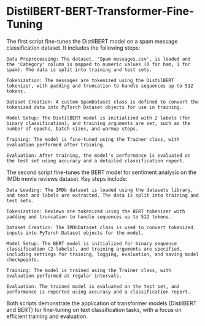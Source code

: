 # DistilBERT-BERT-Transformer-Fine-Tuning
The first script fine-tunes the DistilBERT model on a spam message classification dataset. It includes the following steps:

    Data Preprocessing: The dataset, 'Spam messages.csv', is loaded and the 'Category' column is mapped to numeric values (0 for ham, 1 for spam). The data is split into training and test sets.

    Tokenization: The messages are tokenized using the DistilBERT tokenizer, with padding and truncation to handle sequences up to 512 tokens.

    Dataset Creation: A custom SpamDataset class is defined to convert the tokenized data into PyTorch Dataset objects for use in training.

    Model Setup: The DistilBERT model is initialized with 2 labels (for binary classification), and training arguments are set, such as the number of epochs, batch sizes, and warmup steps.

    Training: The model is fine-tuned using the Trainer class, with evaluation performed after training.

    Evaluation: After training, the model's performance is evaluated on the test set using accuracy and a detailed classification report.


The second script fine-tunes the BERT model for sentiment analysis on the IMDb movie reviews dataset. Key steps include:

    Data Loading: The IMDb dataset is loaded using the datasets library, and text and labels are extracted. The data is split into training and test sets.

    Tokenization: Reviews are tokenized using the BERT tokenizer with padding and truncation to handle sequences up to 512 tokens.

    Dataset Creation: The IMDbDataset class is used to convert tokenized inputs into PyTorch Dataset objects for the model.

    Model Setup: The BERT model is initialized for binary sequence classification (2 labels), and training arguments are specified, including settings for training, logging, evaluation, and saving model checkpoints.

    Training: The model is trained using the Trainer class, with evaluation performed at regular intervals.

    Evaluation: The trained model is evaluated on the test set, and performance is reported using accuracy and a classification report.

Both scripts demonstrate the application of transformer models (DistilBERT and BERT) for fine-tuning on text classification tasks, with a focus on efficient training and evaluation.
